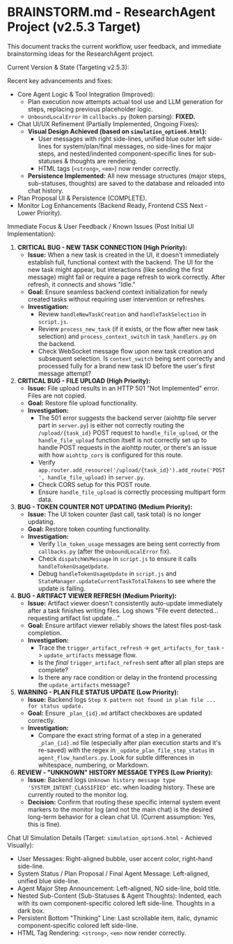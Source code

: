 # BRAINSTORM.md - ResearchAgent Project (v2.5.3 Target)

This document tracks the current workflow, user feedback, and immediate brainstorming ideas for the ResearchAgent project.

Current Version & State (Targeting v2.5.3):

Recent key advancements and fixes:

-   Core Agent Logic & Tool Integration (Improved):
    -   Plan execution now attempts actual tool use and LLM generation for steps, replacing previous placeholder logic.
    -   `UnboundLocalError` in `callbacks.py` (token parsing): **FIXED.**
-   Chat UI/UX Refinement (Partially Implemented, Ongoing Fixes):
    -   **Visual Design Achieved (based on `simulation_option6.html`):**
        -   User messages with right side-lines, unified blue outer left side-lines for system/plan/final messages, no side-lines for major steps, and nested/indented component-specific lines for sub-statuses & thoughts are rendering.
        -   HTML tags (`<strong>`, `<em>`) now render correctly.
    -   **Persistence Implemented:** All new message structures (major steps, sub-statuses, thoughts) are saved to the database and reloaded into chat history.
-   Plan Proposal UI & Persistence (COMPLETE).
-   Monitor Log Enhancements (Backend Ready, Frontend CSS Next - Lower Priority).

Immediate Focus & User Feedback / Known Issues (Post Initial UI Implementation):

1.  **CRITICAL BUG - NEW TASK CONNECTION (High Priority):**
    -   **Issue:** When a new task is created in the UI, it doesn't immediately establish full, functional context with the backend. The UI for the new task might appear, but interactions (like sending the first message) might fail or require a page refresh to work correctly. After refresh, it connects and shows "Idle."
    -   **Goal:** Ensure seamless backend context initialization for newly created tasks without requiring user intervention or refreshes.
    -   **Investigation:**
        -   Review `handleNewTaskCreation` and `handleTaskSelection` in `script.js`.
        -   Review `process_new_task` (if it exists, or the flow after new task selection) and `process_context_switch` in `task_handlers.py` on the backend.
        -   Check WebSocket message flow upon new task creation and subsequent selection. Is `context_switch` being sent correctly and processed fully for a brand new task ID before the user's first message attempt?
2.  **CRITICAL BUG - FILE UPLOAD (High Priority):**
    -   **Issue:** File upload results in an HTTP 501 "Not Implemented" error. Files are not copied.
    -   **Goal:** Restore file upload functionality.
    -   **Investigation:**
        -   The 501 error suggests the backend server (aiohttp file server part in `server.py`) is either not correctly routing the `/upload/{task_id}` POST request to `handle_file_upload`, or the `handle_file_upload` function itself is not correctly set up to handle POST requests in the aiohttp router, or there's an issue with how `aiohttp_cors` is configured for this route.
        -   Verify `app.router.add_resource('/upload/{task_id}').add_route('POST', handle_file_upload)` in `server.py`.
        -   Check CORS setup for this POST route.
        -   Ensure `handle_file_upload` is correctly processing multipart form data.
3.  **BUG - TOKEN COUNTER NOT UPDATING (Medium Priority):**
    -   **Issue:** The UI token counter (last call, task total) is no longer updating.
    -   **Goal:** Restore token counting functionality.
    -   **Investigation:**
        -   Verify `llm_token_usage` messages are being sent correctly from `callbacks.py` (after the `UnboundLocalError` fix).
        -   Check `dispatchWsMessage` in `script.js` to ensure it calls `handleTokenUsageUpdate`.
        -   Debug `handleTokenUsageUpdate` in `script.js` and `StateManager.updateCurrentTaskTotalTokens` to see where the update is failing.
4.  **BUG - ARTIFACT VIEWER REFRESH (Medium Priority):**
    -   **Issue:** Artifact viewer doesn't consistently auto-update immediately after a task finishes writing files. Log shows "File event detected... requesting artifact list update..."
    -   **Goal:** Ensure artifact viewer reliably shows the latest files post-task completion.
    -   **Investigation:**
        -   Trace the `trigger_artifact_refresh` -> `get_artifacts_for_task` -> `update_artifacts` message flow.
        -   Is the _final_ `trigger_artifact_refresh` sent after all plan steps are complete?
        -   Is there any race condition or delay in the frontend processing the `update_artifacts` message?
5.  **WARNING - PLAN FILE STATUS UPDATE (Low Priority):**
    -   **Issue:** Backend logs `Step X pattern not found in plan file ... for status update.`
    -   **Goal:** Ensure `_plan_{id}.md` artifact checkboxes are updated correctly.
    -   **Investigation:**
        -   Compare the exact string format of a step in a generated `_plan_{id}.md` file (especially after plan execution starts and it's re-saved) with the regex in `_update_plan_file_step_status` in `agent_flow_handlers.py`. Look for subtle differences in whitespace, numbering, or Markdown.
6.  **REVIEW - "UNKNOWN" HISTORY MESSAGE TYPES (Low Priority):**
    -   **Issue:** Backend logs `Unknown history message type 'SYSTEM_INTENT_CLASSIFIED'` etc. when loading history. These are currently routed to the monitor log.
    -   **Decision:** Confirm that routing these specific internal system event markers to the monitor log (and not the main chat) is the desired long-term behavior for a clean chat UI. (Current assumption: Yes, this is fine).

Chat UI Simulation Details (Target: `simulation_option6.html` - Achieved Visually):

-   User Messages: Right-aligned bubble, user accent color, right-hand side-line.
-   System Status / Plan Proposal / Final Agent Message: Left-aligned, unified blue side-line.
-   Agent Major Step Announcement: Left-aligned, NO side-line, bold title.
-   Nested Sub-Content (Sub-Statuses & Agent Thoughts): Indented, each with its own component-specific colored left side-line. Thoughts in a dark box.
-   Persistent Bottom "Thinking" Line: Last scrollable item, italic, dynamic component-specific colored left side-line.
-   HTML Tag Rendering: `<strong>`, `<em>` now render correctly.
